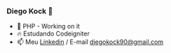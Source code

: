 ### Diego Kock 👋

- 🐘 PHP - Working on it
- 🔥 Estudando Codeigniter
- 📫 Meu <a href="https://www.linkedin.com/in/diego-kock-de-assis/">Linkedin</a> / E-mail diegokock90@gmail.com
